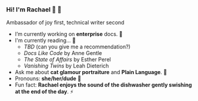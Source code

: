 ### Hi! I'm Rachael 👋 :rainbow:
Ambassador of joy first, technical writer second
<!--
**rachaelrenk/rachaelrenk** is a ✨ _special_ ✨ repository because its `README.md` (this file) appears on your GitHub profile.

Here are some ideas to get you started:

- 🔭 I’m currently working on ...
- 🌱 I’m currently learning ...
- 👯 I’m looking to collaborate on ...
- 🤔 I’m looking for help with ...
- 💬 Ask me about ...
- 📫 How to reach me: ...
- 😄 Pronouns: ...
- ⚡ Fun fact: ...
-->

- I’m currently working on **enterprise** docs. 🔭
- I'm currently reading... 📖
  -   *TBD* (can you give me a recommendation?)
  -   *Docs Like Code* by Anne Gentle
  -   *The State of Affairs* by Esther Perel
  -   *Vanishing Twins* by Leah Dieterich
- Ask me about **cat glamour portraiture** and **Plain Language**. 💬
- Pronouns: **she/her/dude** 🤠
- Fun fact: **Rachael enjoys the sound of the dishwasher gently swishing at the end of the day**. ⚡
